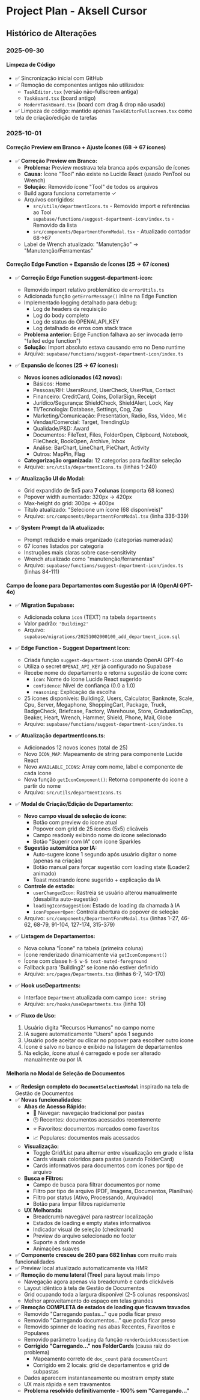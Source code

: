 # Project Plan - Aksell Cursor

## Histórico de Alterações

### 2025-09-30

#### Limpeza de Código
- ✅ Sincronização inicial com GitHub
- ✅ Remoção de componentes antigos não utilizados:
  - `TaskEditor.tsx` (versão não-fullscreen antiga)
  - `TaskBoard.tsx` (board antigo)
  - `ModernTaskBoard.tsx` (board com drag & drop não usado)
- ✅ Limpeza de código: mantido apenas `TaskEditorFullscreen.tsx` como tela de criação/edição de tarefas

### 2025-10-01

#### Correção Preview em Branco + Ajuste Ícones (68 → 67 ícones)
- ✅ **Correção Preview em Branco:**
  - **Problema:** Preview mostrava tela branca após expansão de ícones
  - **Causa:** Ícone "Tool" não existe no Lucide React (usado PenTool ou Wrench)
  - **Solução:** Removido ícone "Tool" de todos os arquivos
  - Build agora funciona corretamente ✓
  - Arquivos corrigidos:
    - `src/utils/departmentIcons.ts` - Removido import e referências ao Tool
    - `supabase/functions/suggest-department-icon/index.ts` - Removido da lista
    - `src/components/DepartmentFormModal.tsx` - Atualizado contador 68→67
  - Label de Wrench atualizado: "Manutenção" → "Manutenção/Ferramentas"

#### Correção Edge Function + Expansão de Ícones (25 → 67 ícones)
- ✅ **Correção Edge Function suggest-department-icon:**
  - Removido import relativo problemático de `errorUtils.ts`
  - Adicionada função `getErrorMessage()` inline na Edge Function
  - Implementado logging detalhado para debug:
    - Log de headers da requisição
    - Log do body completo
    - Log de status do OPENAI_API_KEY
    - Log detalhado de erros com stack trace
  - **Problema anterior:** Edge Function falhava ao ser invocada (erro "failed edge function")
  - **Solução:** Import absoluto estava causando erro no Deno runtime
  - Arquivo: `supabase/functions/suggest-department-icon/index.ts`

- ✅ **Expansão de Ícones (25 → 67 ícones):**
  - **Novos ícones adicionados (42 novos):**
    - Básicos: Home
    - Pessoas/RH: UsersRound, UserCheck, UserPlus, Contact
    - Financeiro: CreditCard, Coins, DollarSign, Receipt
    - Jurídico/Segurança: ShieldCheck, ShieldAlert, Lock, Key
    - TI/Tecnologia: Database, Settings, Cog, Zap
    - Marketing/Comunicação: Presentation, Radio, Rss, Video, Mic
    - Vendas/Comercial: Target, TrendingUp
    - Qualidade/P&D: Award
    - Documentos: FileText, Files, FolderOpen, Clipboard, Notebook, FileCheck, BookOpen, Archive, Inbox
    - Análise: BarChart, LineChart, PieChart, Activity
    - Outros: MapPin, Flag
  - **Categorização organizada:** 12 categorias para facilitar seleção
  - Arquivo: `src/utils/departmentIcons.ts` (linhas 1-240)

- ✅ **Atualização UI do Modal:**
  - Grid expandido de 5x5 para **7 colunas** (comporta 68 ícones)
  - Popover width aumentado: 320px → 420px
  - Max-height do grid: 300px → 400px
  - Título atualizado: "Selecione um ícone (68 disponíveis)"
  - Arquivo: `src/components/DepartmentFormModal.tsx` (linha 336-339)

- ✅ **System Prompt da IA atualizado:**
  - Prompt reduzido e mais organizado (categorias numeradas)
  - 67 ícones listados por categoria
  - Instruções mais claras sobre case-sensitivity
  - Wrench atualizado como "manutenção/ferramentas"
  - Arquivo: `supabase/functions/suggest-department-icon/index.ts` (linhas 84-111)

#### Campo de Ícone para Departamentos com Sugestão por IA (OpenAI GPT-4o)
- ✅ **Migration Supabase:**
  - Adicionada coluna `icon` (TEXT) na tabela `departments`
  - Valor padrão: `'Building2'`
  - Arquivo: `supabase/migrations/20251002000100_add_department_icon.sql`

- ✅ **Edge Function - Suggest Department Icon:**
  - Criada função `suggest-department-icon` usando OpenAI GPT-4o
  - Utiliza o secret `OPENAI_API_KEY` já configurado no Supabase
  - Recebe nome do departamento e retorna sugestão de ícone com:
    - `icon`: Nome do ícone Lucide React sugerido
    - `confidence`: Nível de confiança (0.0 a 1.0)
    - `reasoning`: Explicação da escolha
  - 25 ícones disponíveis: Building2, Users, Calculator, Banknote, Scale, Cpu, Server, Megaphone, ShoppingCart, Package, Truck, BadgeCheck, Briefcase, Factory, Warehouse, Store, GraduationCap, Beaker, Heart, Wrench, Hammer, Shield, Phone, Mail, Globe
  - Arquivo: `supabase/functions/suggest-department-icon/index.ts`

- ✅ **Atualização departmentIcons.ts:**
  - Adicionados 12 novos ícones (total de 25)
  - Novo `ICON_MAP`: Mapeamento de string para componente Lucide React
  - Novo `AVAILABLE_ICONS`: Array com nome, label e componente de cada ícone
  - Nova função `getIconComponent()`: Retorna componente do ícone a partir do nome
  - Arquivo: `src/utils/departmentIcons.ts`

- ✅ **Modal de Criação/Edição de Departamento:**
  - **Novo campo visual de seleção de ícone:**
    - Botão com preview do ícone atual
    - Popover com grid de 25 ícones (5x5) clicáveis
    - Campo readonly exibindo nome do ícone selecionado
    - Botão "Sugerir com IA" com ícone Sparkles
  - **Sugestão automática por IA:**
    - Auto-sugere ícone 1 segundo após usuário digitar o nome (apenas na criação)
    - Botão manual para forçar sugestão com loading state (Loader2 animado)
    - Toast mostrando ícone sugerido + explicação da IA
  - **Controle de estado:**
    - `userChangedIcon`: Rastreia se usuário alterou manualmente (desabilita auto-sugestão)
    - `loadingIconSuggestion`: Estado de loading da chamada à IA
    - `iconPopoverOpen`: Controla abertura do popover de seleção
  - Arquivo: `src/components/DepartmentFormModal.tsx` (linhas 1-27, 46-62, 68-79, 91-104, 127-174, 315-379)

- ✅ **Listagem de Departamentos:**
  - Nova coluna "Ícone" na tabela (primeira coluna)
  - Ícone renderizado dinamicamente via `getIconComponent()`
  - Ícone com classe `h-5 w-5 text-muted-foreground`
  - Fallback para 'Building2' se ícone não estiver definido
  - Arquivo: `src/pages/Departments.tsx` (linhas 6-7, 140-170)

- ✅ **Hook useDepartments:**
  - Interface `Department` atualizada com campo `icon: string`
  - Arquivo: `src/hooks/useDepartments.tsx` (linha 10)

- ✅ **Fluxo de Uso:**
  1. Usuário digita "Recursos Humanos" no campo nome
  2. IA sugere automaticamente "Users" após 1 segundo
  3. Usuário pode aceitar ou clicar no popover para escolher outro ícone
  4. Ícone é salvo no banco e exibido na listagem de departamentos
  5. Na edição, ícone atual é carregado e pode ser alterado manualmente ou por IA

#### Melhoria no Modal de Seleção de Documentos
- ✅ **Redesign completo do `DocumentSelectionModal`** inspirado na tela de Gestão de Documentos
- ✅ **Novas funcionalidades:**
  - **Abas de Acesso Rápido:**
    - 📁 Navegar: navegação tradicional por pastas
    - 🕐 Recentes: documentos acessados recentemente
    - ⭐ Favoritos: documentos marcados como favoritos
    - 📈 Populares: documentos mais acessados
  - **Visualização:**
    - Toggle Grid/List para alternar entre visualização em grade e lista
    - Cards visuais coloridos para pastas (usando FolderCard)
    - Cards informativos para documentos com ícones por tipo de arquivo
  - **Busca e Filtros:**
    - Campo de busca para filtrar documentos por nome
    - Filtro por tipo de arquivo (PDF, Imagens, Documentos, Planilhas)
    - Filtro por status (Ativo, Processando, Arquivado)
    - Botão para limpar filtros rapidamente
  - **UX Melhorada:**
    - Breadcrumb navegável para rastrear localização
    - Estados de loading e empty states informativos
    - Indicador visual de seleção (checkmark)
    - Preview do arquivo selecionado no footer
    - Suporte a dark mode
    - Animações suaves
- ✅ **Componente cresceu de 280 para 682 linhas** com muito mais funcionalidades
- ✅ Preview local atualizado automaticamente via HMR
- ✅ **Remoção do menu lateral (Tree)** para layout mais limpo
  - Navegação agora apenas via breadcrumb e cards clickáveis
  - Layout idêntico à tela de Gestão de Documentos
  - Grid ocupando toda a largura disponível (2-5 colunas responsivas)
  - Melhor aproveitamento do espaço em telas grandes
- ✅ **Remoção COMPLETA de estados de loading que ficavam travados**
  - Removido "Carregando pastas..." que podia ficar preso
  - Removido "Carregando documentos..." que podia ficar preso
  - Removido spinner de loading nas abas Recentes, Favoritos e Populares
  - Removido parâmetro `loading` da função `renderQuickAccessSection`
  - **Corrigido "Carregando..." nos FolderCards** (causa raiz do problema)
    - Mapeamento correto de `doc_count` para `documentCount`
    - Corrigido em 2 locais: grid de departamentos e grid de subpastas
  - Dados aparecem instantaneamente ou mostram empty state
  - UX mais rápida e sem travamentos
  - **Problema resolvido definitivamente - 100% sem "Carregando..."**

